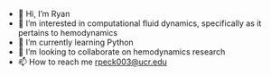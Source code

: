 - 👋 Hi, I’m Ryan
- 👀 I’m interested in computational fluid dynamics, specifically as it pertains to hemodynamics
- 🌱 I’m currently learning Python
- 💞️ I’m looking to collaborate on hemodynamics research
- 📫 How to reach me rpeck003@ucr.edu

<!---
rap4957/rap4957 is a ✨ special ✨ repository because its `README.md` (this file) appears on your GitHub profile.
You can click the Preview link to take a look at your changes.
--->
